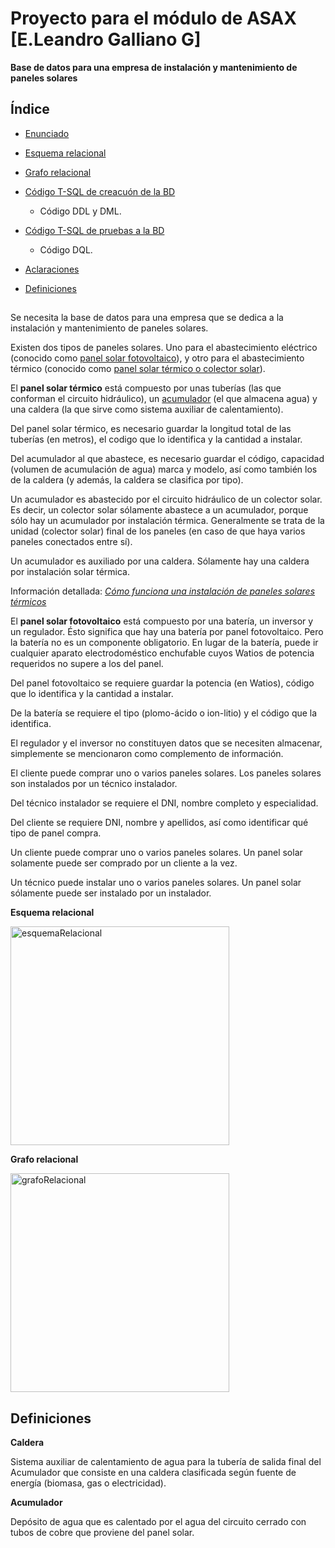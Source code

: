 # Proyecto para el módulo de ASAX [E.Leandro Galliano G]

**Base de datos para una empresa de instalación y mantenimiento de paneles solares**

## Índice

* [Enunciado](#bout)

* [Esquema relacional](#esquemaRel)

* [Grafo relacional](#grafoRel)

* [Código T-SQL de creacuón de la BD](../proyecto_LeandroGalliano.sql)

  - Código DDL y DML.
* [Código T-SQL de pruebas a la BD](../consultas_BD-paneles.sql)

  - Código DQL.

* [Aclaraciones](#acla)

* [Definiciones](#defs)

##
<a name="bout"></a>

Se necesita la base de datos para una empresa que se dedica a la instalación y mantenimiento de paneles solares.

Existen dos tipos de paneles solares. Uno para el abastecimiento eléctrico (conocido como [panel solar fotovoltaico](#diferencias)), 
y otro para el abastecimiento térmico (conocido como [panel solar térmico o colector solar](#diferencias)).

El **panel solar térmico** está compuesto por unas tuberías (las que conforman el circuito hidráulico), un [acumulador](#acumu) 
(el que almacena agua) y una caldera (la que sirve como sistema auxiliar de calentamiento).

Del panel solar térmico, es necesario guardar la longitud total de las tuberías (en metros), el codigo que lo identifica
y la cantidad a instalar.

Del acumulador al que abastece, es necesario guardar el código, capacidad (volumen de acumulación de agua) marca y modelo, así como también los de la caldera (y además, la caldera se clasifica por tipo).

Un acumulador es abastecido por el circuito hidráulico de un colector solar. Es decir, un colector solar sólamente
abastece a un acumulador, porque sólo hay un acumulador por instalación térmica. Generalmente se trata de la unidad
(colector solar) final de los paneles (en caso de que haya varios paneles conectados entre sí).

Un acumulador es auxiliado por una caldera. Sólamente hay una caldera por instalación solar térmica.

Información detallada: [*Cómo funciona una instalación de paneles solares térmicos*](./expl/instalacionTermicaPaneles.md)


El **panel solar fotovoltaico** está compuesto por una batería, un inversor y un regulador. Ésto significa que hay una batería por panel fotovoltaico. Pero la batería no es un componente obligatorio. En lugar de la batería, puede ir cualquier
aparato electrodoméstico enchufable cuyos Watios de potencia requeridos no supere a los del panel.

Del panel fotovoltaico se requiere guardar la potencia (en Watios), código que lo identifica y la cantidad a instalar.

De la batería se requiere el tipo (plomo-ácido o ion-litio) y el código que la identifica.

El regulador y el inversor no constituyen datos que se necesiten almacenar, simplemente se mencionaron como complemento de
información.

El cliente puede comprar uno o varios paneles solares. Los paneles solares son instalados por un técnico instalador.

Del técnico instalador se requiere el DNI, nombre completo y especialidad.

Del cliente se requiere DNI, nombre y apellidos, así como identificar qué tipo de panel compra.

Un cliente puede comprar uno o varios paneles solares. Un panel solar solamente puede ser comprado por un cliente a 
la vez.

Un técnico puede instalar uno o varios paneles solares. Un panel solar sólamente puede ser instalado por un instalador.

<a name="esquemaRel">**Esquema relacional**</a>

[<img src="https://www.mediafire.com/convkey/57ac/bagmzh1d4wpky3bzg.jpg" alt="esquemaRelacional" width="350px" height="350px"/>](https://www.mediafire.com/convkey/57ac/bagmzh1d4wpky3bzg.jpg)


<a name="grafoRel">**Grafo relacional**</a>

[<img src="https://www.mediafire.com/convkey/a288/5z5ysnqwxf4yicazg.jpg" alt="grafoRelacional" width="350px" height="350px"/>](https://www.mediafire.com/convkey/88eb/sbw99v97hxjcpvdzg.jpg)


<a name="defs"></a>
## Definiciones

<a name="caldera">**Caldera**</a>

Sistema auxiliar de calentamiento de agua para la tubería de salida final del Acumulador que consiste en una caldera
clasificada según fuente de energía (biomasa, gas o electricidad).

<a name="acumu">**Acumulador**</a>

Depósito de agua que es calentado por el agua del circuito cerrado con tubos de cobre que proviene del panel solar.
